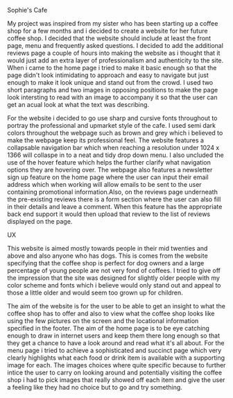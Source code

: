 Sophie's Cafe

My project was inspired from my sister who has been starting up a coffee shop for a few months and i decided to create a website for her future coffee shop. I decided that the website should include at least the front page, menu and frequently asked questions. I decided to add the additional reviews page a couple of hours into making the website as i thought that it would just add an extra layer of professionalism and authenticity to the site. When i came to the home page i tried to make it basic enough so that the page didn't look intimidating to approach and easy to navigate but just enough to make it look unique and stand out from the crowd. I used two short paragraphs and two images in opposing positions to make the page look intersting to read with an image to accompany it so that the user can get an acual look at what the text was describing.

For the website i decided to go use sharp and cursive fonts throughout to portray the professional and upmarket style of the cafe. I used semi dark colors throughout the webpage such as brown and grey which i believed to make the webpage keep its professional feel. The website features a collapsable navigation bar which when reaching a resolution under 1024 x 1366 will collaspe in to a neat and tidy drop down menu. I also uncluded the use of the hover feature which helps the further clarify what navigation options they are hovering over. The webpage also features a newsletter sign up feature on the home page where the user can input their email address which when working will allow emails to be sent to the user containing promotional information.Also, on the reviews page underneath the pre-existing reviews there is a form section where the user can also fill in their details and leave a comment. When this feature has the appropriate back end support it would then upload that review to the list of reviews displayed on the page. 

UX

This website is aimed mostly towards people in their mid twenties and above and also anyone who has dogs. This is comes from the website specifying that the coffee shop is perfect for dog owners and a large percentage of young people are not very fond of coffees. I tried to give off the impression that the site was designed for slightly older people with my color scheme and fonts which i believe would only stand out and appeal to those a little older and would seem too grown up for children. 

The aim of the website is for the user to be able to get an insight to what the coffee shop has to offer and also to view what the coffee shop looks like using the few pictures on the screen and the locational information specified in the footer. The aim of the home page is to be eye catching enough to draw in internet users and keep them there long enough so that they get a chance to have a look around and read what it's all about. For the menu page i tried to achieve a sophisticated and succinct page which very clearly highlights what each food or drink item is available with a supporting image for each. The images choices where quite specific because to further intice the user to carry on looking around and potentially visiting the coffee shop i had to pick images that really showed off each item and give the user a feeling like they had no choice but to go and try something. 




